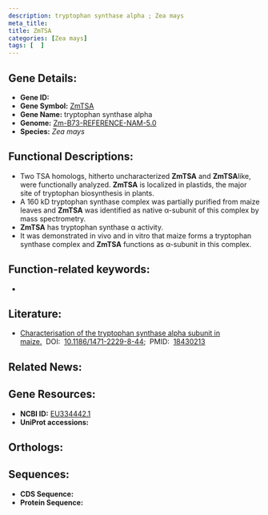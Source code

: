 ```yaml
---
description: tryptophan synthase alpha ; Zea mays
meta_title:
title: ZmTSA
categories: [Zea mays]
tags: [  ]
---
```


## Gene Details:
- **Gene ID:** []()
- **Gene Symbol:** <u>ZmTSA</u>
- **Gene Name:** tryptophan synthase alpha
- **Genome:** [Zm-B73-REFERENCE-NAM-5.0]()
- **Species:** *Zea mays*

## Functional Descriptions:
   - Two TSA homologs, hitherto uncharacterized **ZmTSA** and **ZmTSA**like, were functionally analyzed. **ZmTSA** is localized in plastids, the major site of tryptophan biosynthesis in plants.
   - A 160 kD tryptophan synthase complex was partially purified from maize leaves and **ZmTSA** was identified as native α-subunit of this complex by mass spectrometry.
   - **ZmTSA** has tryptophan synthase α activity.
   - It was demonstrated in vivo and in vitro that maize forms a tryptophan synthase complex and **ZmTSA** functions as α-subunit in this complex.

## Function-related keywords:
   - [](/tags//)

## Literature:
   - [Characterisation of the tryptophan synthase alpha subunit in maize.](https://doi.org/10.1186/1471-2229-8-44)&nbsp;&nbsp;DOI:&nbsp;&nbsp;[10.1186/1471-2229-8-44](https://doi.org/10.1186/1471-2229-8-44);&nbsp;&nbsp;PMID:&nbsp;&nbsp;[18430213](https://pubmed.ncbi.nlm.nih.gov/18430213/)

## Related News:

## Gene Resources:
- **NCBI ID:**  [EU334442.1](https://www.ncbi.nlm.nih.gov/gene/?term=EU334442.1)
- **UniProt accessions:**  [](https://www.uniprot.org/uniprotkb//entry)

## Orthologs:

## Sequences:
- **CDS Sequence:**
- **Protein Sequence:**
